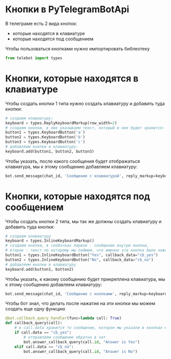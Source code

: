 # Кнопки в PyTelegramBotApi

В телеграме есть 2 вида кнопок:
* которые находятся в клавиатуре
* которые находятся под сообщением

Чтобы пользоваться кнопками нужно импортировать библеотеку
```py
from telebot import types
```

# Кнопки, которые находятся в клавиатуре

Чтобы создать кнопки 1 типа нужно создать клавиатуру и добавить туда кнопки:

```py
# создаем клавиатуру:
keyboard = types.ReplyKeyboardMarkup(row_width=2)
# создаем кнопки, в них указываем текст, который в них будет хранится:
button1 = types.KeyboardButton('a')
button2 = types.KeyboardButton('b')
button3 = types.KeyboardButton('c')
# добавляем кнопки в клавиатуру:
keyboard.add(button1, button2, button3)
```

Чтобы указать, после какого сообщения будет отображаться клавиатура, мы к этому сообщению добавляем клавиатуру:

```py
bot.send_message(chat_id, 'Сообщение с клавиатурой', reply_markup=keyboard)
```

# Кнопки, которые находятся под сообщением

Чтобы создать кнопки 2 типа, мы так же должны создать клавиатуру и добавить туда кнопки:

```py
# создаем клавиатуру
keyboard = types.InlineKeyboardMarkup()
# создаем кнопки, в скобочках первое - сообщение внутри кнопки, 
# второе - текст по которому мы поймем, что именно эта кнопка была нажата (в телеграме этого не будет видно)
button1 = types.InlineKeyboardButton("Yes", callback_data="cb_yes")
button2 = types.InlineKeyboardButton("No", callback_data="cb_no")
# добавляем кнопки в клавиатуру
keyboard.add(button1, button2)
```

Чтобы указать, к какому сообщению будет прикреплена клавиатура, мы к этому сообщению добавляем клавиатуру:

```py
bot.send_message(chat_id, 'Сообщение с кнопками', reply_markup=keyboard)
```

Чтобы бот знал, что делать после нажатия на эти кнопки мы можем создать еще одну функцию

```py
@bot.callback_query_handler(func=lambda call: True)
def callback_query(call):
    # в call.data хранится то сообщение, которое мы указали в кнопках на втором месте
    if call.data == "cb_yes":
        # отправляем сообщение обратно в чат
        bot.answer_callback_query(call.id, "Answer is Yes")
    elif call.data == "cb_no":
        bot.answer_callback_query(call.id, "Answer is No")
```
